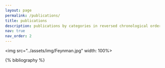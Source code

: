 ```yaml
---
layout: page
permalink: /publications/
title: publications
description: publications by categories in reversed chronological order. generated by jekyll-scholar.
nav: true
nav_order: 2
---
```


<div class="container">

<img src="../assets/img/Feynman.jpg" width: 100%>

</div>

<!-- _pages/publications.md -->
<div class="publications">

{% bibliography %}

</div>
